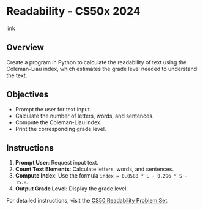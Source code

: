 # Readability - CS50x 2024
[link](https://cs50.harvard.edu/x/2024/psets/6/readability/)

## Overview
Create a program in Python to calculate the readability of text using the Coleman-Liau index, which estimates the grade level needed to understand the text.

## Objectives
- Prompt the user for text input.
- Calculate the number of letters, words, and sentences.
- Compute the Coleman-Liau index.
- Print the corresponding grade level.

## Instructions
1. **Prompt User**: Request input text.
2. **Count Text Elements**: Calculate letters, words, and sentences.
3. **Compute Index**: Use the formula `index = 0.0588 * L - 0.296 * S - 15.8`.
4. **Output Grade Level**: Display the grade level.

For detailed instructions, visit the [CS50 Readability Problem Set](https://cs50.harvard.edu/x/2024/psets/6/readability/).